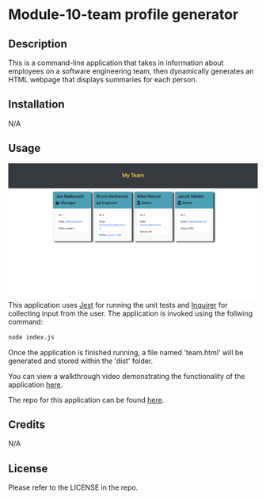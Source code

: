# Module-10-team profile generator

## Description

This is a command-line application that takes in information about employees on a software engineering team, then dynamically generates an HTML webpage that displays summaries for each person.


## Installation


N/A



## Usage

![The generated HMTL webpage dispays the user-generated team based on input](./Assets/team%20generator%20screenshot.png)
This application uses [Jest](https://www.npmjs.com/package/jest) for running the unit tests and [Inquirer](https://www.npmjs.com/package/inquirer/v/8.2.4) for collecting input from the user. The application is invoked using the follwing command:

```bash
node index.js
```

Once the application is finished running, a file named 'team.html' will be generated and stored within the 'dist' folder.


You can view a walkthrough video demonstrating the functionality of the application [here](https://drive.google.com/file/d/1vE8wsipVqzo4oaWYre_Qy7U_CnmWxEJF/view).


The repo for this application can be found [here](https://github.com/bmckenzie88/module-10-fuzzy-journey).


## Credits

N/A

## License

Please refer to the LICENSE in the repo.